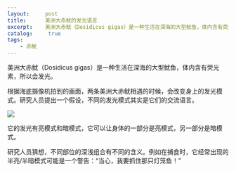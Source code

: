 ```yaml
---
layout:     post
title:      美洲大赤鱿的发光语言
excerpt:    美洲大赤鱿（Dosidicus gigas）是一种生活在深海的大型鱿鱼，体内含有荧光素，所以会发光。
catalog: 	 true
tags:
    - 赤鱿
---
```

美洲大赤鱿（Dosidicus gigas）是一种生活在深海的大型鱿鱼，体内含有荧光素，所以会发光。

根据海底摄像机拍到的画面，两条美洲大赤鱿相遇的时候，会改变身上的发光模式。研究人员提出一个假设，不同的发光模式其实是它们的交流语言。

![](https://pic.imgdb.cn/item/66b36c66d9c307b7e93d5094.jpg)

它的发光有亮模式和暗模式，它可以让身体的一部分是亮模式，另一部分是暗模式。

研究人员猜想，不同部位的深浅组合有不同的含义。例如在捕食时，它经常出现的半亮/半暗模式可能是一个警告：“当心，我要抓住那只灯笼鱼！”
